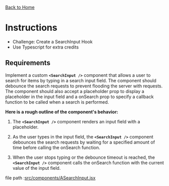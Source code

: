 [Back to Home](/)

# Instructions

- Challenge: Create a SearchInput Hook
- Use Typescript for extra credits

## Requirements

Implement a custom **`<SearchInput />`** component that allows a user to search for items by typing in a search input field. The component should debounce the search requests to prevent flooding the server with requests. The component should also accept a placeholder prop to display a placeholder in the input field and a onSearch prop to specify a callback function to be called when a search is performed.

**Here is a rough outline of the component's behavior:**

1. The **`<SearchInput />`** component renders an input field with a placeholder.

2. As the user types in the input field, the **`<SearchInput />`** component debounces the search requests by waiting for a specified amount of time before calling the onSearch function.

3. When the user stops typing or the debounce timeout is reached, the **`<SearchInput />`** component calls the onSearch function with the current value of the input field.

file path :[src/components/ASearchInput.jsx](src/components/ASearchInput.jsx)
